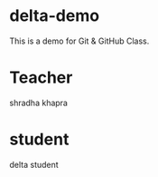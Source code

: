 # delta-demo
This is a demo for Git &amp; GitHub Class.
# Teacher
shradha khapra

# student 
delta student